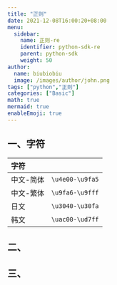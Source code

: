 ```yaml
---
title: "正则"
date: 2021-12-08T16:00:20+08:00
menu:
  sidebar:
    name: 正则-re
    identifier: python-sdk-re
    parent: python-sdk
    weight: 50
author:
  name: biubiobiu
  image: /images/author/john.png
tags: ["python","正则"]
categories: ["Basic"]
math: true
mermaid: true
enableEmoji: true
---
```


## 一、字符
|字符||
|:--|:--|
|中文-简体|`\u4e00-\u9fa5`|
|中文-繁体|`\u9fa6-\u9fff`|
|日文|`\u3040-\u30fa`|
|韩文|`\uac00-\ud7ff`|

## 二、


## 三、

